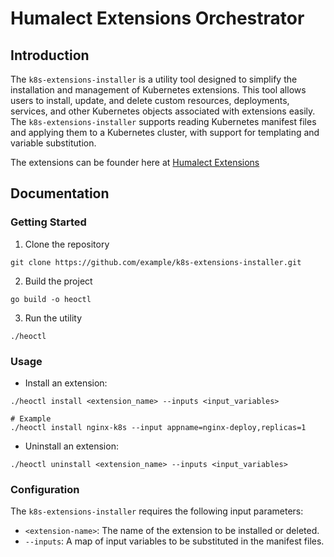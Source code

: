 # Humalect Extensions Orchestrator

## Introduction

The `k8s-extensions-installer` is a utility tool designed to simplify the installation and management of Kubernetes extensions. This tool allows users to install, update, and delete custom resources, deployments, services, and other Kubernetes objects associated with extensions easily. The `k8s-extensions-installer` supports reading Kubernetes manifest files and applying them to a Kubernetes cluster, with support for templating and variable substitution.

The extensions can be founder here at [Humalect Extensions](https://github.com/Humalect/humalect-extensions)

## Documentation

### Getting Started

1. Clone the repository
```
git clone https://github.com/example/k8s-extensions-installer.git
```
2. Build the project
```
go build -o heoctl
```
3. Run the utility
```
./heoctl
```
### Usage

- Install an extension:
```
./heoctl install <extension_name> --inputs <input_variables>

# Example
./heoctl install nginx-k8s --input appname=nginx-deploy,replicas=1
```
- Uninstall an extension:
```
./heoctl uninstall <extension_name> --inputs <input_variables>
```

### Configuration

The `k8s-extensions-installer` requires the following input parameters:

- `<extension-name>`: The name of the extension to be installed or deleted.
- `--inputs`: A map of input variables to be substituted in the manifest files.
